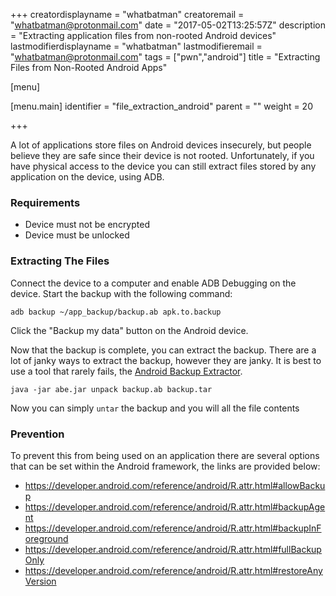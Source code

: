 +++
creatordisplayname = "whatbatman"
creatoremail = "whatbatman@protonmail.com"
date = "2017-05-02T13:25:57Z"
description = "Extracting application files from non-rooted Android devices"
lastmodifierdisplayname = "whatbatman"
lastmodifieremail = "whatbatman@protonmail.com"
tags = ["pwn","android"]
title = "Extracting Files from Non-Rooted Android Apps"

[menu]

  [menu.main]
    identifier = "file_extraction_android"
    parent = ""
    weight = 20

+++

A lot of applications store files on Android devices insecurely, but people believe they are safe since their device is not rooted. Unfortunately, if you have physical access to the device you can still extract files stored by any application on the device, using ADB.

### Requirements
* Device must not be encrypted
* Device must be unlocked

### Extracting The Files
Connect the device to a computer and enable ADB Debugging on the device. Start the backup with the following command:

    adb backup ~/app_backup/backup.ab apk.to.backup

Click the "Backup my data" button on the Android device.

Now that the backup is complete, you can extract the backup. There are a lot of janky ways to extract the backup, however they are janky. It is best to use a tool that rarely fails, the [Android Backup Extractor](https://github.com/nelenkov/android-backup-extractor). 

    java -jar abe.jar unpack backup.ab backup.tar

Now you can simply ```untar``` the backup and you will all the file contents


### Prevention
To prevent this from being used on an application there are several options that can be set within the Android framework, the links are provided below:

* https://developer.android.com/reference/android/R.attr.html#allowBackup
* https://developer.android.com/reference/android/R.attr.html#backupAgent
* https://developer.android.com/reference/android/R.attr.html#backupInForeground
* https://developer.android.com/reference/android/R.attr.html#fullBackupOnly
* https://developer.android.com/reference/android/R.attr.html#restoreAnyVersion
